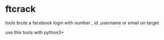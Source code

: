 # ftcrack
tools brute a facebook login with number , id ,username or email on target

use this tools with python3+
